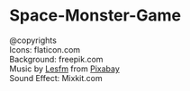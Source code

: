 # Space-Monster-Game
@copyrights <br />
Icons: flaticon.com <br />
Background: freepik.com <br />
Music by <a href="/users/lesfm-22579021/?tab=audio&amp;utm_source=link-attribution&amp;utm_medium=referral&amp;utm_campaign=audio&amp;utm_content=110624">Lesfm</a> from <a href="https://pixabay.com/music/?utm_source=link-attribution&amp;utm_medium=referral&amp;utm_campaign=music&amp;utm_content=110624">Pixabay</a> <br />
Sound Effect: Mixkit.com 
